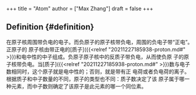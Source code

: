 +++
title = "Atom"
author = ["Max Zhang"]
draft = false
+++

## Definition {#definition}

在原子核周围带负电的电子。而负原子的原子核带负电，周围的负电子带“正电”。正原子的
原子核由带正电的[质子]({{<relref "20211227185938-proton.md#" >}})和电中性的中子组成。负原子原子核中的反质子带负电，从而使负原
子的原子核带负电。当[质子]({{<relref "20211227185938-proton.md#" >}})数与电子数相同时，这个原子就是电中性的；否则，就是带有正
电荷或者负电荷的离子。根据质子和中子数量的不同，原子的类型也不同：质子数决定了该
原子属于哪一种元素，而中子数则确定了该原子是此元素的哪一个同位素。